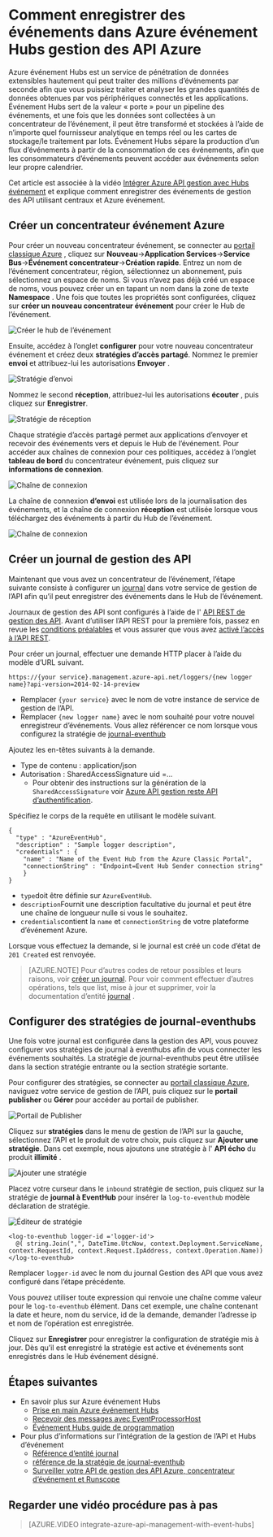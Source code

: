 <properties 
    pageTitle="Comment enregistrer des événements dans Azure événement Hubs gestion des API Azure | Microsoft Azure" 
    description="Découvrez comment enregistrer des événements dans Azure événement Hubs gestion des API Azure." 
    services="api-management" 
    documentationCenter="" 
    authors="steved0x" 
    manager="erikre" 
    editor=""/>

<tags 
    ms.service="api-management" 
    ms.workload="mobile" 
    ms.tgt_pltfrm="na" 
    ms.devlang="na" 
    ms.topic="article" 
    ms.date="10/25/2016" 
    ms.author="sdanie"/>

# <a name="how-to-log-events-to-azure-event-hubs-in-azure-api-management"></a>Comment enregistrer des événements dans Azure événement Hubs gestion des API Azure

Azure événement Hubs est un service de pénétration de données extensibles hautement qui peut traiter des millions d’événements par seconde afin que vous puissiez traiter et analyser les grandes quantités de données obtenues par vos périphériques connectés et les applications. Événement Hubs sert de la valeur « porte » pour un pipeline des événements, et une fois que les données sont collectées à un concentrateur de l’événement, il peut être transformé et stockées à l’aide de n’importe quel fournisseur analytique en temps réel ou les cartes de stockage/le traitement par lots. Événement Hubs sépare la production d’un flux d’événements à partir de la consommation de ces événements, afin que les consommateurs d’événements peuvent accéder aux événements selon leur propre calendrier.

Cet article est associée à la vidéo [Intégrer Azure API gestion avec Hubs événement](https://azure.microsoft.com/documentation/videos/integrate-azure-api-management-with-event-hubs/) et explique comment enregistrer des événements de gestion des API utilisant centraux et Azure événement.

## <a name="create-an-azure-event-hub"></a>Créer un concentrateur événement Azure

Pour créer un nouveau concentrateur événement, se connecter au [portail classique Azure](https://manage.windowsazure.com) , cliquez sur **Nouveau**->**Application Services**->**Service Bus**->**Événement concentrateur**->**Création rapide**. Entrez un nom de l’événement concentrateur, région, sélectionnez un abonnement, puis sélectionnez un espace de noms. Si vous n’avez pas déjà créé un espace de noms, vous pouvez créer un en tapant un nom dans la zone de texte **Namespace** . Une fois que toutes les propriétés sont configurées, cliquez sur **créer un nouveau concentrateur événement** pour créer le Hub de l’événement.

![Créer le hub de l’événement][create-event-hub]

Ensuite, accédez à l’onglet **configurer** pour votre nouveau concentrateur événement et créez deux **stratégies d’accès partagé**. Nommez le premier **envoi** et attribuez-lui les autorisations **Envoyer** .

![Stratégie d’envoi][sending-policy]

Nommez le second **réception**, attribuez-lui les autorisations **écouter** , puis cliquez sur **Enregistrer**.

![Stratégie de réception][receiving-policy]

Chaque stratégie d’accès partagé permet aux applications d’envoyer et recevoir des événements vers et depuis le Hub de l’événement. Pour accéder aux chaînes de connexion pour ces politiques, accédez à l’onglet **tableau de bord** du concentrateur événement, puis cliquez sur **informations de connexion**.

![Chaîne de connexion][event-hub-dashboard]

La chaîne de connexion **d’envoi** est utilisée lors de la journalisation des événements, et la chaîne de connexion **réception** est utilisée lorsque vous téléchargez des événements à partir du Hub de l’événement.

![Chaîne de connexion][event-hub-connection-string]

## <a name="create-an-api-management-logger"></a>Créer un journal de gestion des API

Maintenant que vous avez un concentrateur de l’événement, l’étape suivante consiste à configurer un [journal](https://msdn.microsoft.com/library/azure/mt592020.aspx) dans votre service de gestion de l’API afin qu’il peut enregistrer des événements dans le Hub de l’événement.

Journaux de gestion des API sont configurés à l’aide de l' [API REST de gestion des API](http://aka.ms/smapi). Avant d’utiliser l’API REST pour la première fois, passez en revue les [conditions préalables](https://msdn.microsoft.com/library/azure/dn776326.aspx#Prerequisites) et vous assurer que vous avez [activé l’accès à l’API REST](https://msdn.microsoft.com/library/azure/dn776326.aspx#EnableRESTAPI).

Pour créer un journal, effectuer une demande HTTP placer à l’aide du modèle d’URL suivant.

    https://{your service}.management.azure-api.net/loggers/{new logger name}?api-version=2014-02-14-preview

-   Remplacer `{your service}` avec le nom de votre instance de service de gestion de l’API.
-   Remplacer `{new logger name}` avec le nom souhaité pour votre nouvel enregistreur d’événements. Vous allez référencer ce nom lorsque vous configurez la stratégie de [journal-eventhub](https://msdn.microsoft.com/library/azure/dn894085.aspx#log-to-eventhub)

Ajoutez les en-têtes suivants à la demande.

-   Type de contenu : application/json
-   Autorisation : SharedAccessSignature uid =...
    -   Pour obtenir des instructions sur la génération de la `SharedAccessSignature` voir [Azure API gestion reste API d’authentification](https://msdn.microsoft.com/library/azure/dn798668.aspx).

Spécifiez le corps de la requête en utilisant le modèle suivant.

    {
      "type" : "AzureEventHub",
      "description" : "Sample logger description",
      "credentials" : {
        "name" : "Name of the Event Hub from the Azure Classic Portal",
        "connectionString" : "Endpoint=Event Hub Sender connection string"
        }
    }

-   `type`doit être définie sur `AzureEventHub`.
-   `description`Fournit une description facultative du journal et peut être une chaîne de longueur nulle si vous le souhaitez.
-   `credentials`contient la `name` et `connectionString` de votre plateforme d’événement Azure.

Lorsque vous effectuez la demande, si le journal est créé un code d’état de `201 Created` est renvoyée. 

>[AZURE.NOTE] Pour d’autres codes de retour possibles et leurs raisons, voir [créer un journal](https://msdn.microsoft.com/library/azure/mt592020.aspx#PUT). Pour voir comment effectuer d’autres opérations, tels que list, mise à jour et supprimer, voir la documentation d’entité [journal](https://msdn.microsoft.com/library/azure/mt592020.aspx) .

## <a name="configure-log-to-eventhubs-policies"></a>Configurer des stratégies de journal-eventhubs

Une fois votre journal est configurée dans la gestion des API, vous pouvez configurer vos stratégies de journal à eventhubs afin de vous connecter les événements souhaités. La stratégie de journal-eventhubs peut être utilisée dans la section stratégie entrante ou la section stratégie sortante.

Pour configurer des stratégies, se connecter au [portail classique Azure](https://manage.windowsazure.com), naviguez votre service de gestion de l’API, puis cliquez sur le **portail publisher** ou **Gérer** pour accéder au portail de publisher.

![Portail de Publisher][publisher-portal]

Cliquez sur **stratégies** dans le menu de gestion de l’API sur la gauche, sélectionnez l’API et le produit de votre choix, puis cliquez sur **Ajouter une stratégie**. Dans cet exemple, nous ajoutons une stratégie à l' **API écho** du produit **illimité** .

![Ajouter une stratégie][add-policy]

Placez votre curseur dans le `inbound` stratégie de section, puis cliquez sur la stratégie de **journal à EventHub** pour insérer la `log-to-eventhub` modèle déclaration de stratégie.

![Éditeur de stratégie][event-hub-policy]

    <log-to-eventhub logger-id ='logger-id'>
      @( string.Join(",", DateTime.UtcNow, context.Deployment.ServiceName, context.RequestId, context.Request.IpAddress, context.Operation.Name))
    </log-to-eventhub>

Remplacer `logger-id` avec le nom du journal Gestion des API que vous avez configuré dans l’étape précédente.

Vous pouvez utiliser toute expression qui renvoie une chaîne comme valeur pour le `log-to-eventhub` élément. Dans cet exemple, une chaîne contenant la date et heure, nom du service, id de la demande, demander l’adresse ip et nom de l’opération est enregistrée.

Cliquez sur **Enregistrer** pour enregistrer la configuration de stratégie mis à jour. Dès qu’il est enregistré la stratégie est active et événements sont enregistrés dans le Hub événement désigné.

## <a name="next-steps"></a>Étapes suivantes

-   En savoir plus sur Azure événement Hubs
    -   [Prise en main Azure événement Hubs](../event-hubs/event-hubs-csharp-ephcs-getstarted.md)
    -   [Recevoir des messages avec EventProcessorHost](../event-hubs/event-hubs-csharp-ephcs-getstarted.md#receive-messages-with-eventprocessorhost)
    -   [Événement Hubs guide de programmation](../event-hubs/event-hubs-programming-guide.md)
-   Pour plus d’informations sur l’intégration de la gestion de l’API et Hubs d’événement
    -   [Référence d’entité journal](https://msdn.microsoft.com/library/azure/mt592020.aspx)
    -   [référence de la stratégie de journal-eventhub](https://msdn.microsoft.com/library/azure/dn894085.aspx#log-to-eventhub)
    -   [Surveiller votre API de gestion des API Azure, concentrateur d’événement et Runscope](api-management-log-to-eventhub-sample.md)    

## <a name="watch-a-video-walkthrough"></a>Regarder une vidéo procédure pas à pas

> [AZURE.VIDEO integrate-azure-api-management-with-event-hubs]


[publisher-portal]: ./media/api-management-howto-log-event-hubs/publisher-portal.png
[create-event-hub]: ./media/api-management-howto-log-event-hubs/create-event-hub.png
[event-hub-connection-string]: ./media/api-management-howto-log-event-hubs/event-hub-connection-string.png
[event-hub-dashboard]: ./media/api-management-howto-log-event-hubs/event-hub-dashboard.png
[receiving-policy]: ./media/api-management-howto-log-event-hubs/receiving-policy.png
[sending-policy]: ./media/api-management-howto-log-event-hubs/sending-policy.png
[event-hub-policy]: ./media/api-management-howto-log-event-hubs/event-hub-policy.png
[add-policy]: ./media/api-management-howto-log-event-hubs/add-policy.png






